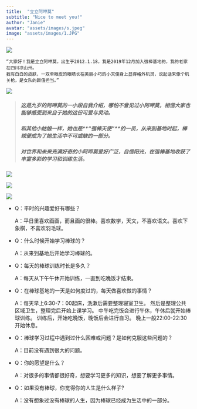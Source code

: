 ```yaml
---
title:  "立立阿呷莫"
subtitle: "Nice to meet you!"
author: "Janie"
avatar: "assets/images/s.jpeg"
image: "assets/images/1.JPG"
---
```

   ![](https://tva1.sinaimg.cn/large/e6c9d24ely1gojqqyvsy7j20k00dc7wh.jpg)
     
     
    “大家好！我是立立阿呷莫，出生于2012.1.18，我是2019年12月加入强棒基地的，我的老家在四川凉山州。
    我有白白的皮肤，一双单眼皮的眼睛长在美丽小巧的小天使身上显得格外机灵，说起话来像个机关枪，是女队的颜值担当。”
 

   ![](https://tva1.sinaimg.cn/large/e6c9d24ely1gokot7oxn9j20k00dc4qp.jpg)

> ##### 这是九岁的阿呷莫的一小段自我介绍，哪怕不曾见过小阿呷莫，相信大家也能够感受到来自于她的这份可爱与灵动。
> ##### 和其他小姑娘一样，她也是**“强棒天使”**的一员，从来到基地时起，棒球便成为了她生活中不可或缺的一部分。
> ##### 对世界和未来充满好奇的小阿呷莫爱好广泛，自信阳光，在强棒基地收获了丰富多彩的学习和训练生活。

   ![](https://tva1.sinaimg.cn/large/e6c9d24ely1gokpz1uur0j20k00dc7wh.jpg)

   ![](https://tva1.sinaimg.cn/large/e6c9d24ely1gokpz4xxl9j20u0140hbk.jpg)
   
   ![](https://tva1.sinaimg.cn/large/e6c9d24ely1gokokgat9tj20k00dc7wh.jpg)

   * Q：平时的兴趣爱好有哪些？
   
      A：平日里喜欢画画，而且画的很棒。喜欢数学，天文，不喜欢语文。喜欢下象棋，不喜欢羽毛球。

   * Q：什么时候开始学习棒球的？
   
      A：从来到基地后开始学习棒球的。

   * Q：每天的棒球训练时长是多久？
   
      A：每天从下午午休开始训练，一直到吃晚饭才结束。

   * Q：在棒球基地的一天是如何度过的，每天做喜欢做的事情？ 
    
      A：每天早上6:30-7：00起床，洗漱后需要整理寝室卫生。
         然后是整理公共区域卫生，整理完后开始上课学习。
         中午吃完饭会进行午休，午休后就开始棒球训练。
         训练后，开始吃晚饭，晚饭后会进行自习。
         晚上一般22:00-22:30开始休息。

   * Q：棒球学习过程中遇到过什么困难或问题？是如何克服这些问题的？
   
      A：目前没有遇到很大的问题。

   * Q：你的愿望是什么？   
      
      A：对很多的事情都很好奇，想要学习更多的知识，想要了解更多事情。

   * Q：如果没有棒球，你觉得你的人生是什么样子?
   
      A：没有想象过没有棒球的人生，因为棒球已经成为生活中的一部分。
      
   
